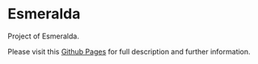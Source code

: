Esmeralda
===

Project of Esmeralda.

Please visit this [Github Pages](https://alfmunny.github.io/klauslab/klaus-lab-1/) 
for full description and further information.
